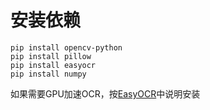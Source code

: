 # 安装依赖
```
pip install opencv-python
pip install pillow
pip install easyocr
pip install numpy
```
如果需要GPU加速OCR，按[EasyOCR](https://github.com/JaidedAI/EasyOCR)中说明安装
